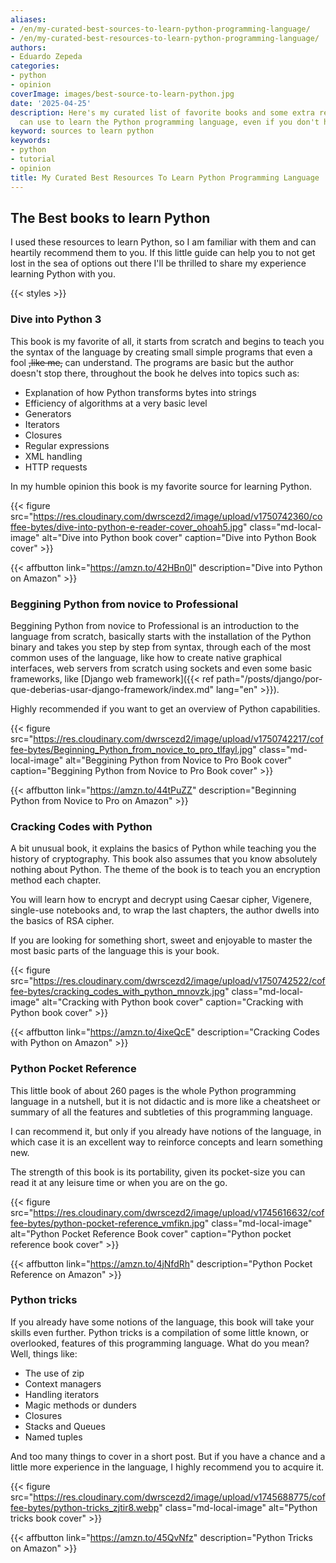 ```yaml
---
aliases:
- /en/my-curated-best-sources-to-learn-python-programming-language/
- /en/my-curated-best-resources-to-learn-python-programming-language/
authors:
- Eduardo Zepeda
categories:
- python
- opinion
coverImage: images/best-source-to-learn-python.jpg
date: '2025-04-25'
description: Here's my curated list of favorite books and some extra resources you
  can use to learn the Python programming language, even if you don't have any experience
keyword: sources to learn python
keywords:
- python
- tutorial
- opinion
title: My Curated Best Resources To Learn Python Programming Language
---
```


## The Best books to learn Python

I used these resources to learn Python, so I am familiar with them and can heartily recommend them to you. If this little guide can help you to not get lost in the sea of options out there I'll be thrilled to share my experience learning Python with you.

{{< styles >}}

### Dive into Python 3

This book is my favorite of all, it starts from scratch and begins to teach you the syntax of the language by creating small simple programs that even a fool ~~,like me,~~ can understand. The programs are basic but the author doesn't stop there, throughout the book he delves into topics such as: 

- Explanation of how Python transforms bytes into strings
- Efficiency of algorithms at a very basic level
- Generators
- Iterators
- Closures
- Regular expressions
- XML handling
- HTTP requests

In my humble opinion this book is my favorite source for learning Python.

{{< figure src="https://res.cloudinary.com/dwrscezd2/image/upload/v1750742360/coffee-bytes/dive-into-python-e-reader-cover_ohoah5.jpg" class="md-local-image" alt="Dive into Python book cover" caption="Dive into Python Book cover" >}}

{{< affbutton link="https://amzn.to/42HBn0l" description="Dive into Python on Amazon" >}}

### Beggining Python from novice to Professional

Beggining Python from novice to Professional is an introduction to the language from scratch, basically starts with the installation of the Python binary and takes you step by step from syntax, through each of the most common uses of the language, like how to create native graphical interfaces, web servers from scratch using sockets and even some basic frameworks, like [Django web framework]({{< ref path="/posts/django/por-que-deberias-usar-django-framework/index.md" lang="en" >}}).

Highly recommended if you want to get an overview of Python capabilities.

{{< figure src="https://res.cloudinary.com/dwrscezd2/image/upload/v1750742217/coffee-bytes/Beginning_Python_from_novice_to_pro_tlfayl.jpg" class="md-local-image" alt="Beggining Python from Novice to Pro Book cover" caption="Beggining Python from Novice to Pro Book cover" >}}

{{< affbutton link="https://amzn.to/44tPuZZ" description="Beginning Python from Novice to Pro on Amazon" >}}

### Cracking Codes with Python

A bit unusual book, it explains the basics of Python while teaching you the history of cryptography. This book also assumes that you know absolutely nothing about Python. The theme of the book is to teach you an encryption method each chapter. 

You will learn how to encrypt and decrypt using Caesar cipher, Vigenere, single-use notebooks and, to wrap the last chapters, the author dwells into the basics of RSA cipher. 

If you are looking for something short, sweet and enjoyable to master the most basic parts of the language this is your book.

{{< figure src="https://res.cloudinary.com/dwrscezd2/image/upload/v1750742522/coffee-bytes/cracking_codes_with_python_mnovzk.jpg" class="md-local-image" alt="Cracking with Python book cover" caption="Cracking with Python book cover" >}}

{{< affbutton link="https://amzn.to/4ixeQcE" description="Cracking Codes with Python on Amazon" >}}

### Python Pocket Reference

This little book of about 260 pages is the whole Python programming language in a nutshell, but it is not didactic and is more like a cheatsheet or summary of all the features and subtleties of this programming language. 

I can recommend it, but only if you already have notions of the language, in which case it is an excellent way to reinforce concepts and learn something new. 

The strength of this book is its portability, given its pocket-size you can read it at any leisure time or when you are on the go.

{{< figure src="https://res.cloudinary.com/dwrscezd2/image/upload/v1745616632/coffee-bytes/python-pocket-reference_vmfikn.jpg" class="md-local-image" alt="Python Pocket Reference Book cover" caption="Python pocket reference book cover" >}}

{{< affbutton link="https://amzn.to/4jNfdRh" description="Python Pocket Reference on Amazon" >}}

### Python tricks

If you already have some notions of the language, this book will take your skills even further. Python tricks is a compilation of some little known, or overlooked, features of this programming language. What do you mean? Well, things like: 
- The use of zip
- Context managers
- Handling iterators
- Magic methods or dunders 
- Closures 
- Stacks and Queues
- Named tuples

And too many things to cover in a short post. But if you have a chance and a little more experience in the language, I highly recommend you to acquire it.

{{< figure src="https://res.cloudinary.com/dwrscezd2/image/upload/v1745688775/coffee-bytes/python-tricks_zjtir8.webp" class="md-local-image" alt="Python tricks book cover" >}}

{{< affbutton link="https://amzn.to/45QvNfz" description="Python Tricks on Amazon" >}}